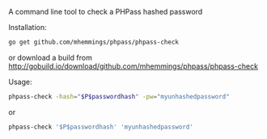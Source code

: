 A command line tool to check a PHPass hashed password

Installation:

```bash
go get github.com/mhemmings/phpass/phpass-check
```

or download a build from http://gobuild.io/download/github.com/mhemmings/phpass/phpass-check

Usage:

```bash
phpass-check -hash="$P$passwordhash" -pw="myunhashedpassword"
```

or

```bash
phpass-check '$P$passwordhash' 'myunhashedpassword'
```
